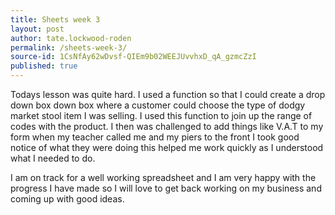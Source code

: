 ```yaml
---
title: Sheets week 3
layout: post
author: tate.lockwood-roden
permalink: /sheets-week-3/
source-id: 1CsNfAy62wDvsf-QIEm9b02WEEJUvvhxD_qA_gzmcZzI
published: true
---
```

Todays lesson was quite hard. I used a function so that I could create a drop down box down box where a customer could choose the type of dodgy market stool item I was selling. I used this function to join up the range of codes with the product. I then was challenged to add things like V.A.T to my form when my teacher called me and my piers to the front I took good notice of what they were doing this helped me work quickly as I understood what I needed to do.

I am on track for a well working spreadsheet and I am very happy with the progress I have made so I will love to get back working on my business and coming up with good ideas.

